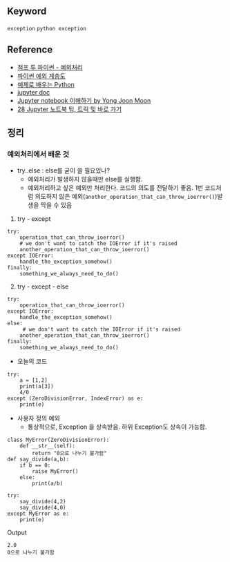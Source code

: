 ## Keyword
`exception` `python exception`

## Reference
- [점프 투 파이썬 - 예외처리](https://wikidocs.net/30)
- [파이썬 예외 계층도](https://docs.python.org/3/library/exceptions.html#exception-hierarchy)
- [예제로 배우는 Python](http://pythonstudy.xyz/python/article/20-%EC%98%88%EC%99%B8%EC%B2%98%EB%A6%AC)
- [jupyter doc](http://nbviewer.jupyter.org/gist/irobii/014b8aa3574090a0d04a#3.1.5-키보드-단축키)
- [Jupyter notebook 이해하기 by Yong Joon Moon](https://www.slideshare.net/dahlmoon/jupyter-notebok-20160815)
- [28 Jupyter 노트북 팁, 트릭 및 바로 가기](https://www.dataquest.io/blog/jupyter-notebook-tips-tricks-shortcuts/)                

## 정리
### 예외처리에서 배운 것 
- try..else : else를 굳이 쓸 필요있나? 
  - 예외처리가 발생하지 않을때만 else를 실행함.
  - 예외처리하고 싶은 예외만 처리한다. 코드의 의도를 전달하기 좋음. 1번 코드처럼 의도하지 않은 예외(`another_operation_that_can_throw_ioerror()`)발생을 막을 수 있음
1. try - except 
```
try:
    operation_that_can_throw_ioerror()
    # we don't want to catch the IOError if it's raised
    another_operation_that_can_throw_ioerror()
except IOError:
    handle_the_exception_somehow()    
finally:
    something_we_always_need_to_do()
```
2. try - except - else
```
try:
    operation_that_can_throw_ioerror()
except IOError:
    handle_the_exception_somehow()
else:
     # we don't want to catch the IOError if it's raised
    another_operation_that_can_throw_ioerror()
finally:
    something_we_always_need_to_do()
```

- 오늘의 코드
```
try:
    a = [1,2]
    print(a[3])
    4/0
except (ZeroDivisionError, IndexError) as e:
    print(e)
```

- 사용자 정의 예외
  - 통상적으로, Exception 을 상속받음. 하위 Exception도 상속이 가능함. 
```
class MyError(ZeroDivisionError):
    def __str__(self):
        return "0으로 나누기 불가함"
def say_divide(a,b):
    if b == 0:
        raise MyError()
    else:
        print(a/b)

try:
    say_divide(4,2)
    say_divide(4,0)
except MyError as e:
    print(e)
```
Output
```
2.0
0으로 나누기 불가함
```

